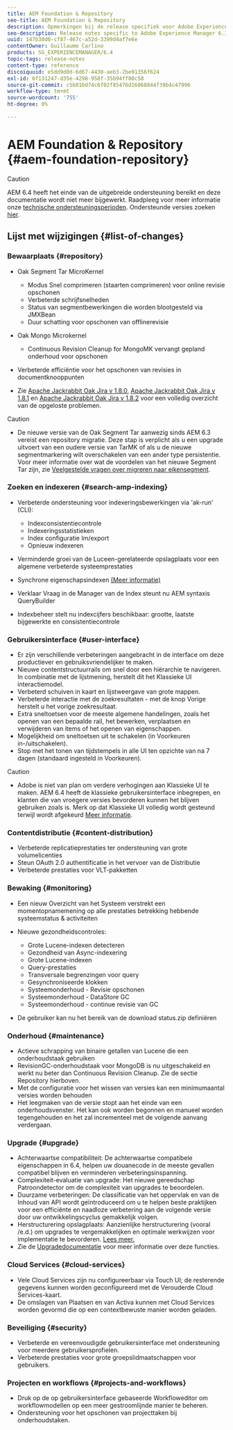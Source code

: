 ```yaml
---
title: AEM Foundation & Repository
seo-title: AEM Foundation & Repository
description: Opmerkingen bij de release specifiek voor Adobe Experience Manager 6.3 AEM Platform en opslagplaats.
seo-description: Release notes specific to Adobe Experience Manager 6.3 AEM Platform and Repository.
uuid: 147b38d0-cf87-467c-a52d-3399d4af7e6e
contentOwner: Guillaume Carlino
products: SG_EXPERIENCEMANAGER/6.4
topic-tags: release-notes
content-type: reference
discoiquuid: e5dd9d0d-6d67-4430-aeb3-2be91356f624
exl-id: 6f131247-d35e-4298-958f-35b94ff08c58
source-git-commit: c5b816d74c6f02f85476d16868844f39b4c47996
workflow-type: tm+mt
source-wordcount: '755'
ht-degree: 0%

---
```


# AEM Foundation &amp; Repository {#aem-foundation-repository}

>[!CAUTION]
>
>AEM 6.4 heeft het einde van de uitgebreide ondersteuning bereikt en deze documentatie wordt niet meer bijgewerkt. Raadpleeg voor meer informatie onze [technische ondersteuningsperioden](https://helpx.adobe.com/support/programs/eol-matrix.html). Ondersteunde versies zoeken [hier](https://experienceleague.adobe.com/docs/).

## Lijst met wijzigingen {#list-of-changes}

### Bewaarplaats {#repository}

* Oak Segment Tar MicroKernel

   * Modus Snel comprimeren (staarten comprimeren) voor online revisie opschonen
   * Verbeterde schrijfsnelheden
   * Status van segmentbewerkingen die worden blootgesteld via JMXBean
   * Duur schatting voor opschonen van offlinerevisie

* Oak Mongo Microkernel

   * Continuous Revision Cleanup for MongoMK vervangt gepland onderhoud voor opschonen

* Verbeterde efficiëntie voor het opschonen van revisies in documentknooppunten
* Zie [Apache Jackrabbit Oak Jira v 1.8.0](https://archive.apache.org/dist/jackrabbit/oak/1.8.0/RELEASE-NOTES.txt), [Apache Jackrabbit Oak Jira v 1.8.1](https://archive.apache.org/dist/jackrabbit/oak/1.8.1/RELEASE-NOTES.txt) en [Apache Jackrabbit Oak Jira v 1.8.2](https://archive.apache.org/dist/jackrabbit/oak/1.8.2/RELEASE-NOTES.txt) voor een volledig overzicht van de opgeloste problemen.

>[!CAUTION]
>
>* De nieuwe versie van de Oak Segment Tar aanwezig sinds AEM 6.3 vereist een repository migratie. Deze stap is verplicht als u een upgrade uitvoert van een oudere versie van TarMK of als u de nieuwe segmentmarkering wilt overschakelen van een ander type persistentie. Voor meer informatie over wat de voordelen van het nieuwe Segment Tar zijn, zie [Veelgestelde vragen over migreren naar eikensegment](/help/sites-deploying/revision-cleanup.md#migrating-to-oak-segment-tar).
>


### Zoeken en indexeren {#search-amp-indexing}

* Verbeterde ondersteuning voor indexeringsbewerkingen via &#39;ak-run&#39; (CLI):

   * Indexconsistentiecontrole
   * Indexeringsstatistieken
   * Index configuratie Im/export
   * Opnieuw indexeren

* Verminderde groei van de Luceen-gerelateerde opslagplaats voor een algemene verbeterde systeemprestaties
* Synchrone eigenschapsindexen [(Meer informatie)](https://wiki.apache.org/jackrabbit/Synchronous%20Lucene%20Property%20Indexes)
* Verklaar Vraag in de Manager van de Index steunt nu AEM syntaxis QueryBuilder
* Indexbeheer stelt nu indexcijfers beschikbaar: grootte, laatste bijgewerkte en consistentiecontrole

### Gebruikersinterface {#user-interface}

* Er zijn verschillende verbeteringen aangebracht in de interface om deze productiever en gebruiksvriendelijker te maken.
* Nieuwe contentstructuurrails om snel door een hiërarchie te navigeren. In combinatie met de lijstmening, herstelt dit het Klassieke UI interactiemodel.
* Verbeterd schuiven in kaart en lijstweergave van grote mappen.
* Verbeterde interactie met de zoekresultaten - met de knop Vorige herstelt u het vorige zoekresultaat.
* Extra sneltoetsen voor de meeste algemene handelingen, zoals het openen van een bepaalde rail, het bewerken, verplaatsen en verwijderen van items of het openen van eigenschappen.
* Mogelijkheid om sneltoetsen uit te schakelen (in Voorkeuren in-/uitschakelen).
* Stop met het tonen van tijdstempels in alle UI ten opzichte van na 7 dagen (standaard ingesteld in Voorkeuren).

>[!CAUTION]
>
>* Adobe is niet van plan om verdere verhogingen aan Klassieke UI te maken. AEM 6.4 heeft de klassieke gebruikersinterface inbegrepen, en klanten die van vroegere versies bevorderen kunnen het blijven gebruiken zoals is. Merk op dat Klassieke UI volledig wordt gesteund terwijl wordt afgekeurd [Meer informatie](/help/sites-deploying/ui-recommendations.md).
>


### Contentdistributie {#content-distribution}

* Verbeterde replicatieprestaties ter ondersteuning van grote volumelicenties
* Steun OAuth 2.0 authentificatie in het vervoer van de Distributie
* Verbeterde prestaties voor VLT-pakketten

### Bewaking {#monitoring}

* Een nieuw Overzicht van het Systeem verstrekt een momentopnamemening op alle prestaties betrekking hebbende systeemstatus &amp; activiteiten
* Nieuwe gezondheidscontroles:

   * Grote Lucene-indexen detecteren
   * Gezondheid van Async-indexering
   * Grote Lucene-indexen
   * Query-prestaties
   * Transversale begrenzingen voor query
   * Gesynchroniseerde klokken
   * Systeemonderhoud - Revisie opschonen
   * Systeemonderhoud - DataStore GC
   * Systeemonderhoud - continue revisie van GC

* De gebruiker kan nu het bereik van de download status.zip definiëren

###  Onderhoud {#maintenance}

* Actieve schrapping van binaire getallen van Lucene die een onderhoudstaak gebruiken
* RevisionGC-onderhoudstaak voor MongoDB is nu uitgeschakeld en werkt nu beter dan Continuous Revision Cleanup. Zie de sectie Repository hierboven.
* Met de configuratie voor het wissen van versies kan een minimumaantal versies worden behouden
* Het leegmaken van de versie stopt aan het einde van een onderhoudsvenster. Het kan ook worden begonnen en manueel worden tegengehouden en het zal incrementeel met de volgende aanvang verdergaan.

### Upgrade {#upgrade}

* Achterwaartse compatibiliteit: De achterwaartse compatibele eigenschappen in 6.4, helpen uw douanecode in de meeste gevallen compatibel blijven en verminderen verbeteringsinspanning.
* Complexiteit-evaluatie van upgrade: Het nieuwe gereedschap Patroondetector om de complexiteit van upgrades te beoordelen.
* Duurzame verbeteringen: De classificatie van het oppervlak en van de Inhoud van API wordt geïntroduceerd om u te helpen beste praktijken voor een efficiënte en naadloze verbetering aan de volgende versie door uw ontwikkelingscyclus gemakkelijk volgen.
* Herstructurering opslagplaats: Aanzienlijke herstructurering (vooral /e.d.) om upgrades te vergemakkelijken en optimale werkwijzen voor implementatie te bevorderen. [Lees meer.](/help/sites-deploying/repository-restructuring.md)
* Zie de [Upgradedocumentatie](/help/sites-deploying/upgrade.md) voor meer informatie over deze functies.

### Cloud Services {#cloud-services}

* Vele Cloud Services zijn nu configureerbaar via Touch UI; de resterende gegevens kunnen worden geconfigureerd met de Verouderde Cloud Services-kaart.
* De omslagen van Plaatsen en van Activa kunnen met Cloud Services worden gevormd die op een contextbewuste manier worden geladen.

### Beveiliging {#security}

* Verbeterde en vereenvoudigde gebruikersinterface met ondersteuning voor meerdere gebruikersprofielen.
* Verbeterde prestaties voor grote groepslidmaatschappen voor gebruikers.

### Projecten en workflows {#projects-and-workflows}

* Druk op de op gebruikersinterface gebaseerde Workfloweditor om workflowmodellen op een meer gestroomlijnde manier te beheren.
* Ondersteuning voor het opschonen van projecttaken bij onderhoudstaken.
